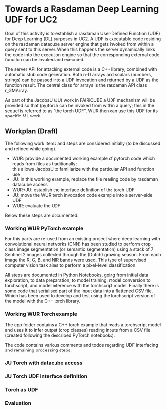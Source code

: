 # Towards a Rasdaman Deep Learning UDF for UC2


Goal of this activity is to establish a rasdaman User-Defined Function (UDF) for Deep Learning (DL) purposes in UC2. 
A UDF is executable code residing on the rasdaman datacube server engine that gets invoked from 
within a query sent to this server. When this happens the server dynamically links the code into
the execution engine so that the corresponding external code function can be invoked and executed.

The server API for attaching external code is a C++ library, combined with automatic stub code 
generation. Both n-D arrays and scalars (numbers, strings) can be passed into a UDF invocation and 
returned by a UDF as the function result. The central class for arrays is the rasdaman API class 
r_GMArray.

As part of the JacobsU (JU) work in FAIRiCUBE a UDF mechanism will be provided so that (py)torch can 
be invoked from within a query; this in the sequel is referred to as "the torch UDF". WUR then can 
use this UDF for its specific ML work.

## Workplan (Draft)

The following work items and steps are considered initially (to be discussed and refined while going).

- WUR: provide a documented working example of pytorch code which reads from files as traditionally;  
  this allows JacobsU to familiarize with the particular API and function use
- JU: in this working example, replace the file reading code by rasdaman datacube access
- WUR+JU: establish the interface definition of the torch UDF
- JU: move the WUR torch invocation code example into a server-side UDF
- WUR: evaluate the UDF

Below these steps are documented.

### Working WUR PyTorch example
For this parts are re-used from an existing project where deep learning with convolutional neural networks 
(CNN) has been studied to perform crop class image segmentation (or semantic segmentation) using a stack of
7 Sentinel 2 images collected through the (Dutch) growing season. From each image the R, G, B, and NIR bands
were used. This type of supervised computer vision task aims to perform a pixel-level classification.

All steps are documented in Python Notebooks, going from initial data exploration, to data preparation, to
model training, model conversion to torchscript, and model inference with the torchscript model. Finally
there is some code that serialised part of the input data into a flattened CSV file. Which has been used
to develop and test using the torchscript version of the model with the C++ torch library.

### Working WUR Torch example
The cpp folder contains a C++ torch example that reads a torchscript model and uses it to infer output
(crop classes) reading inputs from a CSV file (created following the described PyTorch notebooks).

The code contains various comments and todos regarding UDF interfacing and remaining processing steps.

### JU Torch with datacube access

### JU Torch UDF interface definition

### Torch as UDF

### Evaluation

